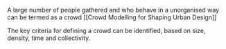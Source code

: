 A large number of people gathered and who behave in a unorganised way can be termed as a crowd [[Crowd Modelling for Shaping Urban Design]]

The key criteria for defining a crowd can be identified, based on size, density, time and collectivity.